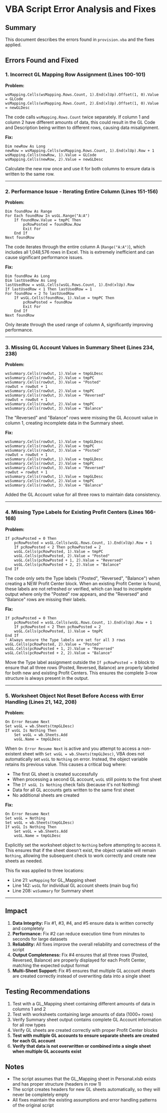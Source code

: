 # VBA Script Error Analysis and Fixes

## Summary
This document describes the errors found in `provision.vba` and the fixes applied.

## Errors Found and Fixed

### 1. **Incorrect GL Mapping Row Assignment (Lines 100-101)**

**Problem:** 
```vba
wsMapping.Cells(wsMapping.Rows.Count, 1).End(xlUp).Offset(1, 0).Value = GLCode
wsMapping.Cells(wsMapping.Rows.Count, 2).End(xlUp).Offset(1, 0).Value = newGLDesc
```

The code calls `wsMapping.Rows.Count` twice separately. If column 1 and column 2 have different amounts of data, this could result in the GL Code and Description being written to different rows, causing data misalignment.

**Fix:**
```vba
Dim newRow As Long
newRow = wsMapping.Cells(wsMapping.Rows.Count, 1).End(xlUp).Row + 1
wsMapping.Cells(newRow, 1).Value = GLCode
wsMapping.Cells(newRow, 2).Value = newGLDesc
```

Calculate the new row once and use it for both columns to ensure data is written to the same row.

---

### 2. **Performance Issue - Iterating Entire Column (Lines 151-156)**

**Problem:**
```vba
Dim foundRow As Range
For Each foundRow In wsGL.Range("A:A")
    If foundRow.Value = tmpPC Then
        pcRowPosted = foundRow.Row
        Exit For
    End If
Next foundRow
```

The code iterates through the entire column A (`Range("A:A")`), which includes all 1,048,576 rows in Excel. This is extremely inefficient and can cause significant performance issues.

**Fix:**
```vba
Dim foundRow As Long
Dim lastUsedRow As Long
lastUsedRow = wsGL.Cells(wsGL.Rows.Count, 1).End(xlUp).Row
If lastUsedRow < 1 Then lastUsedRow = 1
For foundRow = 2 To lastUsedRow
    If wsGL.Cells(foundRow, 1).Value = tmpPC Then
        pcRowPosted = foundRow
        Exit For
    End If
Next foundRow
```

Only iterate through the used range of column A, significantly improving performance.

---

### 3. **Missing GL Account Values in Summary Sheet (Lines 234, 238)**

**Problem:**
```vba
wsSummary.Cells(rowOut, 1).Value = tmpGLDesc
wsSummary.Cells(rowOut, 2).Value = tmpPC
wsSummary.Cells(rowOut, 3).Value = "Posted"
rowOut = rowOut + 1
wsSummary.Cells(rowOut, 2).Value = tmpPC
wsSummary.Cells(rowOut, 3).Value = "Reversed"
rowOut = rowOut + 1
wsSummary.Cells(rowOut, 2).Value = tmpPC
wsSummary.Cells(rowOut, 3).Value = "Balance"
```

The "Reversed" and "Balance" rows were missing the GL Account value in column 1, creating incomplete data in the Summary sheet.

**Fix:**
```vba
wsSummary.Cells(rowOut, 1).Value = tmpGLDesc
wsSummary.Cells(rowOut, 2).Value = tmpPC
wsSummary.Cells(rowOut, 3).Value = "Posted"
rowOut = rowOut + 1
wsSummary.Cells(rowOut, 1).Value = tmpGLDesc
wsSummary.Cells(rowOut, 2).Value = tmpPC
wsSummary.Cells(rowOut, 3).Value = "Reversed"
rowOut = rowOut + 1
wsSummary.Cells(rowOut, 1).Value = tmpGLDesc
wsSummary.Cells(rowOut, 2).Value = tmpPC
wsSummary.Cells(rowOut, 3).Value = "Balance"
```

Added the GL Account value for all three rows to maintain data consistency.

---

### 4. **Missing Type Labels for Existing Profit Centers (Lines 166-168)**

**Problem:**
```vba
If pcRowPosted = 0 Then
    pcRowPosted = wsGL.Cells(wsGL.Rows.Count, 1).End(xlUp).Row + 1
    If pcRowPosted < 2 Then pcRowPosted = 2
    wsGL.Cells(pcRowPosted, 1).Value = tmpPC
    wsGL.Cells(pcRowPosted, 2).Value = "Posted"
    wsGL.Cells(pcRowPosted + 1, 2).Value = "Reversed"
    wsGL.Cells(pcRowPosted + 2, 2).Value = "Balance"
End If
```

The code only sets the Type labels ("Posted", "Reversed", "Balance") when creating a NEW Profit Center block. When an existing Profit Center is found, these labels are not refreshed or verified, which can lead to incomplete output where only the "Posted" row appears, and the "Reversed" and "Balance" rows are missing their labels.

**Fix:**
```vba
If pcRowPosted = 0 Then
    pcRowPosted = wsGL.Cells(wsGL.Rows.Count, 1).End(xlUp).Row + 1
    If pcRowPosted < 2 Then pcRowPosted = 2
    wsGL.Cells(pcRowPosted, 1).Value = tmpPC
End If
' Always ensure the Type labels are set for all 3 rows
wsGL.Cells(pcRowPosted, 2).Value = "Posted"
wsGL.Cells(pcRowPosted + 1, 2).Value = "Reversed"
wsGL.Cells(pcRowPosted + 2, 2).Value = "Balance"
```

Move the Type label assignment outside the `If pcRowPosted = 0` block to ensure that all three rows (Posted, Reversed, Balance) are properly labeled for both new and existing Profit Centers. This ensures the complete 3-row structure is always present in the output.

---

### 5. **Worksheet Object Not Reset Before Access with Error Handling (Lines 21, 142, 208)**

**Problem:**
```vba
On Error Resume Next
Set wsGL = wb.Sheets(tmpGLDesc)
If wsGL Is Nothing Then
    Set wsGL = wb.Sheets.Add
    wsGL.Name = tmpGLDesc
```

When `On Error Resume Next` is active and you attempt to access a non-existent sheet with `Set wsGL = wb.Sheets(tmpGLDesc)`, VBA does not automatically set `wsGL` to `Nothing` on error. Instead, the object variable retains its previous value. This causes a critical bug where:
- The first GL sheet is created successfully
- When processing a second GL account, `wsGL` still points to the first sheet
- The `If wsGL Is Nothing` check fails (because it's not Nothing)
- Data for all GL accounts gets written to the same first sheet
- No additional sheets are created

**Fix:**
```vba
On Error Resume Next
Set wsGL = Nothing
Set wsGL = wb.Sheets(tmpGLDesc)
If wsGL Is Nothing Then
    Set wsGL = wb.Sheets.Add
    wsGL.Name = tmpGLDesc
```

Explicitly set the worksheet object to `Nothing` before attempting to access it. This ensures that if the sheet doesn't exist, the object variable will remain `Nothing`, allowing the subsequent check to work correctly and create new sheets as needed.

This fix was applied to three locations:
- Line 21: `wsMapping` for GL_Mapping sheet
- Line 142: `wsGL` for individual GL account sheets (main bug fix)
- Line 208: `wsSummary` for Summary sheet

---

## Impact

1. **Data Integrity:** Fix #1, #3, #4, and #5 ensure data is written correctly and completely
2. **Performance:** Fix #2 can reduce execution time from minutes to seconds for large datasets
3. **Reliability:** All fixes improve the overall reliability and correctness of the script
4. **Output Completeness:** Fix #4 ensures that all three rows (Posted, Reversed, Balance) are properly displayed for each Profit Center, matching the expected output format
5. **Multi-Sheet Support:** Fix #5 ensures that multiple GL account sheets are created correctly instead of overwriting data into a single sheet

## Testing Recommendations

1. Test with a GL_Mapping sheet containing different amounts of data in columns 1 and 2
2. Test with worksheets containing large amounts of data (1000+ rows)
3. Verify Summary sheet output contains complete GL Account information for all row types
4. Verify GL sheets are created correctly with proper Profit Center blocks
5. **Test with multiple GL accounts to ensure separate sheets are created for each GL account**
6. **Verify that data is not overwritten or combined into a single sheet when multiple GL accounts exist**

## Notes

- The script assumes that the GL_Mapping sheet in Personal.xlsb exists and has proper structure (headers in row 1)
- The script creates headers for new GL sheets automatically, so they will never be completely empty
- All fixes maintain the existing assumptions and error handling patterns of the original script
